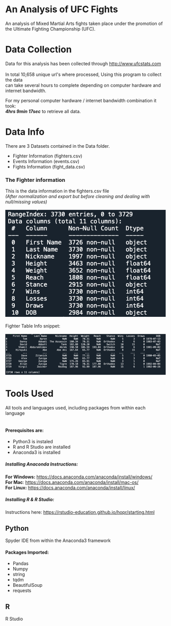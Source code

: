 # An Analysis of UFC Fights
An analysis of Mixed Martial Arts fights taken place under the promotion of the Ultimate Fighting Championship (UFC).

# Data Collection
Data for this analysis has been collected through http://www.ufcstats.com <br>
<br>
In total 10,658 unique url's where processed, Using this program to collect the data <br>
can take several hours to complete depending on computer hardware and internet bandwidth.<br>
    
For my personal computer hardware / internet bandwidth combination it took:<br>
**_4hrs 9min 17sec_** to retrieve all data.<br>

# Data Info
There are 3 Datasets contained in the Data folder. <br>
- Fighter Information (fighters.csv)
- Events Information (events.csv)
- Fights Information (fight_data.csv)

### The Fighter information
This is the data information in the fighters.csv file <br>
*_(After normalization and export but before cleaning and dealing with null/missing values)_*<br><br>
![Fighter Data Info](https://github.com/Jon-Flan/Analysis_of_UFC_Fights/blob/main/imgs/fighter_dtypes_info.png)
<br>
<br>
Fighter Table Info snippet: <br><br>
![Fighter Table Snippet](https://github.com/Jon-Flan/Analysis_of_UFC_Fights/blob/main/imgs/fighter_info_head.png)

# Tools Used
All tools and languages used, including packages from within each language <br>
<br>
#### Prerequisites are:
- Python3 is instaled
- R and R Studio are installed
- Anaconda3 is installed

##### Installing Anaconda Instructions: <br>
**For Windows:** https://docs.anaconda.com/anaconda/install/windows/ <br>
**For Mac**: https://docs.anaconda.com/anaconda/install/mac-os/ <br>
**For Linux:** https://docs.anaconda.com/anaconda/install/linux/ <br>

##### Installing R & R Studio: <br>
Instructions here: https://rstudio-education.github.io/hopr/starting.html <br>

## Python 
Spyder IDE from within the Anaconda3 framework
#### Packages Imported:
- Pandas<br>
- Numpy <br>
- string<br>
- tqdm<br>
- BeautifulSoup<br>
- requests<br>

## R
R Studio


